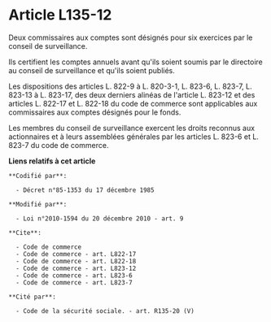 # Article L135-12

Deux commissaires aux comptes sont désignés pour six exercices par le conseil de surveillance.

Ils certifient les comptes annuels avant qu'ils soient soumis par le directoire au conseil de surveillance et qu'ils soient
publiés.

Les dispositions des articles L. 822-9 à L. 820-3-1, L. 823-6, L. 823-7, L. 823-13 à L. 823-17, des deux derniers alinéas de
l'article L. 823-12 et des articles L. 822-17 et L. 822-18 du code de commerce sont applicables aux commissaires aux comptes
désignés pour le fonds.

Les membres du conseil de surveillance exercent les droits reconnus aux actionnaires et à leurs assemblées générales par les
articles L. 823-6 et L. 823-7 du code de commerce.

**Liens relatifs à cet article**

	**Codifié par**:

	  - Décret n°85-1353 du 17 décembre 1985

	**Modifié par**:

	  - Loi n°2010-1594 du 20 décembre 2010 - art. 9

	**Cite**:

	  - Code de commerce
	  - Code de commerce - art. L822-17
	  - Code de commerce - art. L822-18
	  - Code de commerce - art. L823-12
	  - Code de commerce - art. L823-6
	  - Code de commerce - art. L823-7

	**Cité par**:

	  - Code de la sécurité sociale. - art. R135-20 (V)
